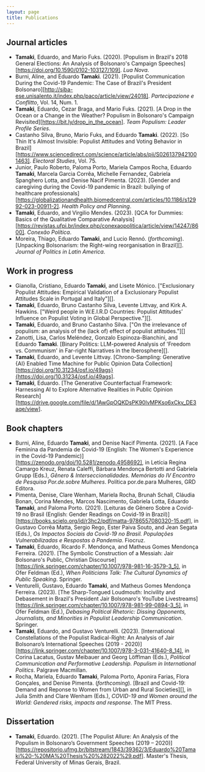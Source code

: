 ```yaml
---
layout: page
title: Publications
---
```


## Journal articles ##
- **Tamaki**, Eduardo, and Mario Fuks. (2020). [Populism in Brazil's 2018 General Elections: An Analysis of Bolsonaro's Campaign Speeches][https://doi.org/10.1590/0102-103127/109]. *Lua Nova*.
- Burni, Aline, and Eduardo **Tamaki**. (2021). [Populist Communication During the Covid-19 Pandemic: The Case of Brazil's President Bolsonaro][http://siba-ese.unisalento.it/index.php/paco/article/view/24018]. *Partecipazione e Conflitto*, Vol. 14, Num. 1.
- **Tamaki**, Eduardo, Cezar Braga, and Mario Fuks. (2021). [A Drop in the Ocean or a Change in the Weather? Populism in Bolsonaro's Campaign Revisited][https://bit.ly/drop_in_the_ocean]. *Team Populism: Leader Profile Series*.
- Castanho Silva, Bruno, Mario Fuks, and Eduardo **Tamaki**. (2022). [So Thin It's Almost Invisible: Populist Attitudes and Voting Behavior in Brazil][https://www.sciencedirect.com/science/article/abs/pii/S0261379421001463]. *Electoral Studies*, Vol. 75.
- Junior, Paulo Roberto, Paloma Porto, Mariela Campos Rocha, Eduardo **Tamaki**, Marcela Garcia Corrêa, Michelle Fernandez, Gabriela Spanghero Lotta, and Denise Nacif Pimenta. (2023). [Gender and caregiving during the Covid-19 pandemic in Brazil: bullying of healthcare professionals][https://globalizationandhealth.biomedcentral.com/articles/10.1186/s12992-023-00911-2]. *Health Policy and Planning*.
- **Tamaki**, Eduardo, and Virgilio Mendes. (2023). [QCA for Dummies: Basics of the Qualitative Comparative Analysis][https://revistas.ufpi.br/index.php/conexaopolitica/article/view/14247/8600]. *Conexão Política*. 
- Moreira, Thiago, Eduardo **Tamaki**, and Lucio Rennó. (*forthcoming*). [Unpacking Bolsonarism: the Right-wing reorganisation in Brazil][]. *Journal of Politics in Latin America*.

## Work in progress ##
- Gianolla, Cristiano, Eduardo **Tamaki**, and Lisete Mónico. ["Exclusionary Populist Attitudes: Empirical Validation of a Exclusionary Populist Attitudes Scale in Portugal and Italy"][].
- **Tamaki**, Eduardo, Bruno Castanho Silva, Levente Littvay, and Kirk A. Hawkins. ["Weird people in W.E.I.R.D Countries: Populist Attitudes’ Influence on Populist Voting in Global Perspective."][].
- **Tamaki**, Eduardo, and Bruno Castanho Silva. ["On the irrelevance of populism: an analysis of the (lack of) effect of populist attitudes."][]
- Zanotti, Lisa, Carlos Meléndez, Gonzalo Espinoza-Bianchini, and Eduardo **Tamaki**. [Binary Politics: LLM-powered Analysis of 'Freedom vs. Communism' in Far-right Narratives in the Iberosphere][].
- **Tamaki**, Eduardo, and Levente Littvay. [Chrono-Sampling: Generative {AI} Enabled Time Machine for Public Opinion Data Collection][https://doi.org/10.31234/osf.io/49ags}{https://doi.org/10.31234/osf.io/49ags].
- **Tamaki**, Eduardo. [The Generative Counterfactual Framework: Harnessing AI to Explore Alternative Realities in Public Opinion Research][https://drive.google.com/file/d/1AwGpOQKDsPK90lvMPKso6xCkv_DE3aqe/view]. 

## Book chapters ##
- Burni, Aline, Eduardo **Tamaki**, and Denise Nacif Pimenta. (2021). [A Face Feminina da Pandemia de Covid-19 (English: The Women's Experience in the Covid-19 Pandemic)][https://zenodo.org/doi/10.5281/zenodo.4958692], in Letícia Regina Camargo Kreuz, Renata Caleffí, Bárbara Mendonça Bertotti and Gabriela Grupp (Eds.), *Gênero & Interseccionalidades. Memórias do IV Encontro de Pesquisa Por.de.sobre Mulheres*. Política por.de.para Mulheres, GRD Editora.
- Pimenta, Denise, Clare Wenham, Mariela Rocha, Brunah Schall, Cláudia Bonan, Corina Mendes, Marcos Nascimento, Gabriela Lotta, Eduardo **Tamaki**, and Paloma Porto. (2021). [Leituras de Gênero Sobre a Covid-19 no Brasil (English: Gender Readings on Covid-19 in Brazil)][https://books.scielo.org/id/r3hc2/pdf/matta-9786557080320-15.pdf], in Gustavo Corrêa Matta, Sergio Rego, Ester Paiva Souto, and Jean Segata (Eds.), *Os Impactos Sociais da Covid-19 no Brasil. Populações Vulnerabilizadas e Respostas à Pandemia*. Fiocruz.
- **Tamaki**, Eduardo, Ricardo F. Mendonça, and Matheus Gomes Mendonça Ferreira. (2021). [The Symbolic Construction of a Messiah: Jair Bolsonaro's Public, Christian Discourse][https://link.springer.com/chapter/10.1007/978-981-16-3579-3_5], in Ofer Feldman (Ed.), *When Politicians Talk: The Cultural Dynamics of Public Speaking*. Springer.
- Venturelli, Gustavo, Eduardo **Tamaki**, and Matheus Gomes Mendonça Ferreira. (2023). [The Sharp-Tongued Loudmouth: Incivility and Debasement in Brazil's President Jair Bolsonaro's YouTube Livestreams][https://link.springer.com/chapter/10.1007/978-981-99-0894-3_5], in Ofer Feldman (Ed.), *Debasing Political Rhetoric: Dissing Opponents, Journalists, and Minorities in Populist Leadership Communication*. Springer.
- **Tamaki**, Eduardo, and Gustavo Venturelli. (2023). [International Constellations of the Populist Radical-Right: An Analysis of Jair Bolsonaro’s International Speeches (2019 - 2020)][https://link.springer.com/chapter/10.1007/978-3-031-41640-8_14], in Corina Lacatus, Gustav Meibauer and Georg Löfflman (Eds.), *Political Communication and Performative Leadership. Populism in International Politics*. Palgrave Macmillan.
- Rocha, Mariela, Eduardo **Tamaki**, Paloma Porto, Aponira Farias, Flora Gonçales, and Denise Pimenta. (*forthcoming*). [Brazil and Covid-19: Demand and Reponse to Women from Urban and Rural Societies][], in Julia Smith and Clare Wenham (Eds.), *COVID-19 and Women around the World: Gendered risks, impacts and response*. The MIT Press.

## Dissertation ##
- **Tamaki**, Eduardo. (2021). [The Populist Allure: An Analysis of the Populism in Bolsonaro’s Government Speeches (2019 – 2020)][https://repositorio.ufmg.br/bitstream/1843/39362/3/Eduardo%20Tamaki%20-%20MA%20Thesis%20%282022%29.pdf]. Master's Thesis, Federal University of Minas Gerais, Brazil. 
